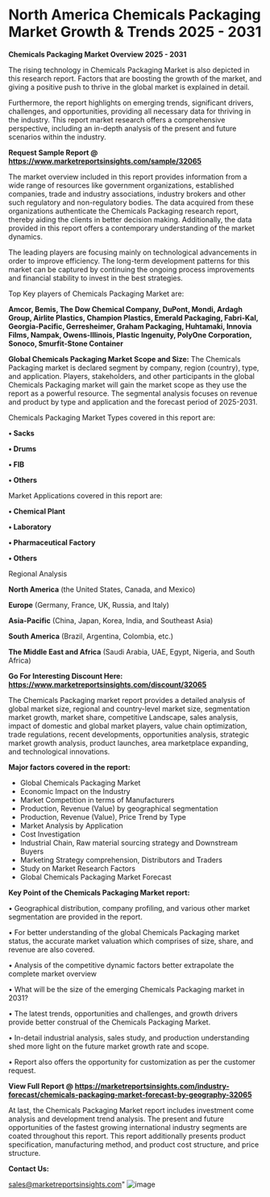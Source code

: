  # North America Chemicals Packaging Market Growth & Trends 2025 - 2031

<Strong> Chemicals Packaging Market Overview 2025 - 2031</strong>

The rising technology in Chemicals Packaging Market is also depicted in this research report. Factors that are boosting the growth of the market, and giving a positive push to thrive in the global market is explained in detail.

Furthermore, the report highlights on emerging trends, significant drivers, challenges, and opportunities, providing all necessary data for thriving in the industry. This report market research offers a comprehensive perspective, including an in-depth analysis of the present and future scenarios within the industry.

<strong>Request Sample Report @ <a href=https://www.marketreportsinsights.com/sample/32065>https://www.marketreportsinsights.com/sample/32065</a></strong>

The market overview included in this report provides information from a wide range of resources like government organizations, established companies, trade and industry associations, industry brokers and other such regulatory and non-regulatory bodies. The data acquired from these organizations authenticate the Chemicals Packaging research report, thereby aiding the clients in better decision making. Additionally, the data provided in this report offers a contemporary understanding of the market dynamics.

The leading players are focusing mainly on technological advancements in order to improve efficiency. The long-term development patterns for this market can be captured by continuing the ongoing process improvements and financial stability to invest in the best strategies.

Top Key players of Chemicals Packaging Market are:

<strong>Amcor, Bemis, The Dow Chemical Company, DuPont, Mondi, Ardagh Group, Airlite Plastics, Champion Plastics, Emerald Packaging, Fabri-Kal, Georgia-Pacific, Gerresheimer, Graham Packaging, Huhtamaki, Innovia Films, Nampak, Owens-Illinois, Plastic Ingenuity, PolyOne Corporation, Sonoco, Smurfit-Stone Container</strong>

<strong><b>Global Chemicals Packaging Market Scope and Size:</b></strong>
The Chemicals Packaging market is declared segment by company, region (country), type, and application. Players, stakeholders, and other participants in the global Chemicals Packaging market will gain the market scope as they use the report as a powerful resource. The segmental analysis focuses on revenue and product by type and application and the forecast period of 2025-2031.

Chemicals Packaging Market Types covered in this report are:

<strong>• Sacks

• Drums

• FIB

• Others</strong>

Market Applications covered in this report are:

<strong>• Chemical Plant

• Laboratory

• Pharmaceutical Factory

• Others</strong> 

Regional Analysis

<strong>North America</strong> (the United States, Canada, and Mexico)

<strong>Europe</strong> (Germany, France, UK, Russia, and Italy)

<strong>Asia-Pacific</strong> (China, Japan, Korea, India, and Southeast Asia)

<strong>South America</strong> (Brazil, Argentina, Colombia, etc.)

<strong>The Middle East and Africa</strong> (Saudi Arabia, UAE, Egypt, Nigeria, and South Africa)

<strong>Go For Interesting Discount Here: <a href=https://www.marketreportsinsights.com/discount/32065>https://www.marketreportsinsights.com/discount/32065</a></strong>

The Chemicals Packaging market report provides a detailed analysis of global market size, regional and country-level market size, segmentation market growth, market share, competitive Landscape, sales analysis, impact of domestic and global market players, value chain optimization, trade regulations, recent developments, opportunities analysis, strategic market growth analysis, product launches, area marketplace expanding, and technological innovations.

<strong><b>Major factors covered in the report:</b></strong>
<ul>
  <li>Global Chemicals Packaging Market </li>
  <li>Economic Impact on the Industry</li>
  <li>Market Competition in terms of Manufacturers</li>
  <li>Production, Revenue (Value) by geographical segmentation</li>
  <li>Production, Revenue (Value), Price Trend by Type</li>
  <li>Market Analysis by Application</li>
  <li>Cost Investigation</li>
  <li>Industrial Chain, Raw material sourcing strategy and Downstream Buyers</li>
  <li>Marketing Strategy comprehension, Distributors and Traders</li>
  <li>Study on Market Research Factors</li>
  <li>Global Chemicals Packaging Market Forecast</li>
</ul>

<strong><b>Key Point of the Chemicals Packaging Market report:</b></strong>

• Geographical distribution, company profiling, and various other market segmentation are provided in the report.

• For better understanding of the global Chemicals Packaging market status, the accurate market valuation which comprises of size, share, and revenue are also covered.

• Analysis of the competitive dynamic factors better extrapolate the complete market overview

• What will be the size of the emerging Chemicals Packaging market in 2031?

• The latest trends, opportunities and challenges, and growth drivers provide better construal of the Chemicals Packaging Market.

• In-detail industrial analysis, sales study, and production understanding shed more light on the future market growth rate and scope.

• Report also offers the opportunity for customization as per the customer request.

<strong><b>View Full Report @ <a href=https://marketreportsinsights.com/industry-forecast/chemicals-packaging-market-forecast-by-geography-32065>https://marketreportsinsights.com/industry-forecast/chemicals-packaging-market-forecast-by-geography-32065</a></b></strong>


At last, the Chemicals Packaging Market report includes investment come analysis and development trend analysis. The present and future opportunities of the fastest growing international industry segments are coated throughout this report. This report additionally presents product specification, manufacturing method, and product cost structure, and price structure.

<strong>Contact Us:</strong>

sales@marketreportsinsights.com"
![image](https://github.com/user-attachments/assets/5d873f64-6c73-463d-953c-e665d7fed613)
